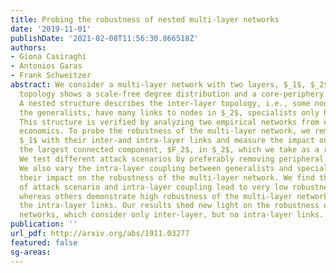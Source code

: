 ```yaml
---
title: Probing the robustness of nested multi-layer networks
date: '2019-11-01'
publishDate: '2021-02-08T11:56:30.866518Z'
authors:
- Giona Casiraghi
- Antonios Garas
- Frank Schweitzer
abstract: We consider a multi-layer network with two layers, $_1$, $_2$. Their intra-layer
  topology shows a scale-free degree distribution and a core-periphery structure.
  A nested structure describes the inter-layer topology, i.e., some nodes from $_1$,
  the generalists, have many links to nodes in $_2$, specialists only have a few.
  This structure is verified by analyzing two empirical networks from ecology and
  economics. To probe the robustness of the multi-layer network, we remove nodes from
  $_1$ with their inter-and intra-layer links and measure the impact on the size of
  the largest connected component, $F_2$, in $_2$, which we take as a robustness measure.
  We test different attack scenarios by preferably removing peripheral or core nodes.
  We also vary the intra-layer coupling between generalists and specialists, to study
  their impact on the robustness of the multi-layer network. We find that some combinations
  of attack scenario and intra-layer coupling lead to very low robustness values,
  whereas others demonstrate high robustness of the multi-layer network because of
  the intra-layer links. Our results shed new light on the robustness of bipartite
  networks, which consider only inter-layer, but no intra-layer links.
publication: ''
url_pdf: http://arxiv.org/abs/1911.03277
featured: false
sg-areas:
---
```

